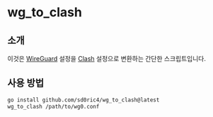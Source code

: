 # wg_to_clash

## 소개

이것은 [WireGuard](https://www.wireguard.com/) 설정을 [Clash](https://wiki.metacubex.one/config/proxies/wg/) 설정으로 변환하는 간단한 스크립트입니다.

## 사용 방법

```bash
go install github.com/sd0ric4/wg_to_clash@latest
wg_to_clash /path/to/wg0.conf
```
